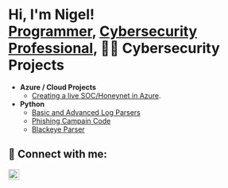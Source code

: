 <h1>Hi, I'm Nigel! <br/><a href="https://github.com/nigelamoss">Programmer</a>, <a href="https://www.linkedin.com/in/nigel-a-moss/">Cybersecurity Professional</a>, <a 
                                                                                                                                                                    
<h2>👨‍💻 Cybersecurity Projects</h2>

- <b>Azure / Cloud Projects </b>
  - [Creating a live SOC/Honeynet in Azure](https://github.com/nigelamoss/Azure-SOC).
- <b>Python</b>
  - [Basic and Advanced Log Parsers](https://github.com/nigelamoss/log_parsers)
  - [Phishing Campain Code](https://github.com/nigelamoss/get_phished_script)
  - [Blackeye Parser](https://github.com/nigelamoss/blackeye_parser)

<h2> 🤳 Connect with me:</h2>

[<img align="left" alt="NigelMoss | LinkedIn" width="22px" src="https://cdn.jsdelivr.net/npm/simple-icons@v3/icons/linkedin.svg" />][linkedin]


[linkedin]: https://linkedin.com/in/nigel-a-moss
